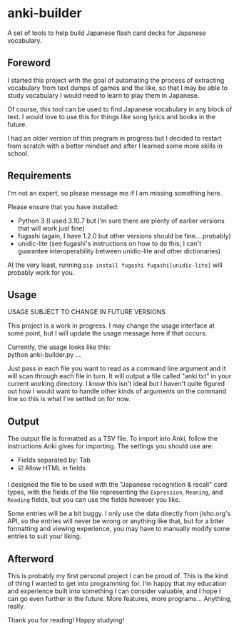 # anki-builder
A set of tools to help build Japanese flash card decks for Japanese vocabulary.

## Foreword

I started this project with the goal of automating the process of extracting vocabulary from text dumps of games and the like, so that I may be able to study vocabulary I would need to learn to play them in Japanese.

Of course, this tool can be used to find Japanese vocabulary in any block of text. I would love to use this for things like song lyrics and books in the future.

I had an older version of this program in progress but I decided to restart from scratch with a better mindset and after I learned some more skills in school.

## Requirements

I'm not an expert, so please message me if I am missing something here.

Please ensure that you have installed:
- Python 3 (I used 3.10.7 but I'm sure there are plenty of earlier versions that will work just fine)
- fugashi (again, I have 1.2.0 but other versions should be fine... probably)
- unidic-lite (see fugashi's instructions on how to do this; I can't guarantee interoperability between unidic-lite and other dictionaries)

At the very least, running `pip install fugashi fugashi[unidic-lite]` will probably work for you.

## Usage

USAGE SUBJECT TO CHANGE IN FUTURE VERSIONS

This project is a work in progress. I may change the usage interface at some point, but I will update the usage message here if that occurs.

Currently, the usage looks like this:  
    python anki-builder.py <file> ...

Just pass in each file you want to read as a command line argument and it will scan through each file in turn. It will output a file called "anki.txt" in your current working directory. I know this isn't ideal but I haven't quite figured out how I would want to handle other kinds of arguments on the command line so this is what I've settled on for now.

## Output

The output file is formatted as a TSV file. To import into Anki, follow the instructions Anki gives for importing. The settings you should use are:  
- Fields separated by: Tab
- ☑️ Allow HTML in fields

I designed the file to be used with the "Japanese recognition & recall" card types, with the fields of the file representing the `Expression`, `Meaning`, and `Reading` fields, but you can use the fields however you like.

Some entries will be a bit buggy. I only use the data directly from jisho.org's API, so the entries will never be wrong or anything like that, but for a btter formatting and viewing experience, you may have to manually modify some entries to suit your liking.

## Afterword

This is probably my first personal project I can be proud of. This is the kind of thing I wanted to get into programming for. I'm happy that my education and experience built into something I can consider valuable, and I hope I can go even further in the future. More features, more programs... Anything, really.

Thank you for reading! Happy studying!
